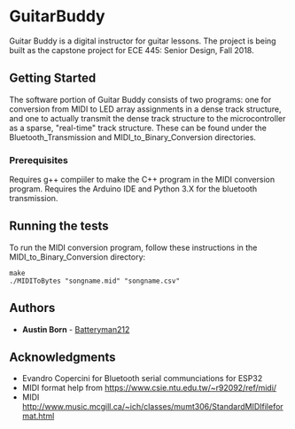 # GuitarBuddy

Guitar Buddy is a digital instructor for guitar lessons. The project is being built as the capstone project for ECE 445: Senior Design, Fall 2018. 

## Getting Started

The software portion of Guitar Buddy consists of two programs: one for conversion from MIDI to LED array assignments in a dense track structure, and one to actually transmit the dense track structure to the microcontroller as a sparse, "real-time" track structure. These can be found under the Bluetooth_Transmission and MIDI_to_Binary_Conversion directories.

### Prerequisites

Requires g++ compiiler to make the C++ program in the MIDI conversion program. Requires the Arduino IDE and Python 3.X for the bluetooth transmission.

## Running the tests

To run the MIDI conversion program, follow these instructions in the MIDI_to_Binary_Conversion directory:

```
make
./MIDIToBytes "songname.mid" "songname.csv"
```

## Authors

* **Austin Born** - [Batteryman212](https://github.com/Batteryman212)


## Acknowledgments

* Evandro Copercini for Bluetooth serial communciations for ESP32
* MIDI format help from https://www.csie.ntu.edu.tw/~r92092/ref/midi/
* MIDI http://www.music.mcgill.ca/~ich/classes/mumt306/StandardMIDIfileformat.html
